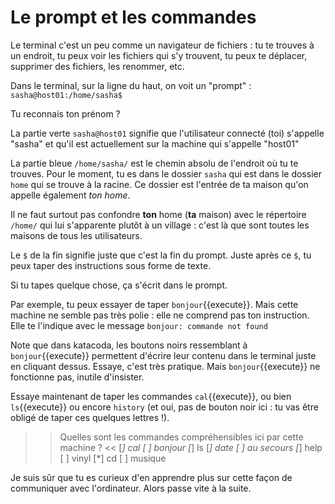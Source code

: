 # Le prompt et les commandes

Le terminal c'est un peu comme un navigateur de fichiers : tu te trouves à un endroit, tu peux voir les fichiers qui s'y trouvent, tu peux te déplacer, supprimer des fichiers, les renommer, etc.

Dans le terminal, sur la ligne du haut, on voit un "prompt" :
`sasha@host01:/home/sasha$`

Tu reconnais ton prénom ?

La partie verte `sasha@host01` signifie que l'utilisateur connecté (toi) s'appelle "sasha" et qu'il est actuellement sur la machine qui s'appelle "host01"

La partie bleue `/home/sasha/` est le chemin absolu de l'endroit où tu te trouves. Pour le moment, tu es dans le dossier `sasha` qui est dans le dossier `home` qui se trouve à la racine.
Ce dossier est l'entrée de ta maison qu'on appelle également *ton home*.

Il ne faut surtout pas confondre **ton** home (**ta** maison) avec le répertoire `/home/` qui lui s'apparente plutôt à un village : c'est là que sont toutes les maisons de tous les utilisateurs.

Le `$` de la fin signifie juste que c'est la fin du prompt. Juste après ce `$`, tu peux taper des instructions sous forme de texte.

Si tu tapes quelque chose, ça s'écrit dans le prompt.

Par exemple, tu peux essayer de taper `bonjour`{{execute}}. Mais cette machine ne semble pas très polie : elle ne comprend pas ton instruction. Elle te l'indique avec le message
`bonjour: commande not found`

Note que dans katacoda, les boutons noirs ressemblant à `bonjour`{{execute}} permettent d'écrire leur contenu dans le terminal juste en cliquant dessus. Essaye, c'est très pratique.
Mais `bonjour`{{execute}} ne fonctionne pas, inutile d'insister.

Essaye maintenant de taper les commandes `cal`{{execute}}, ou bien `ls`{{execute}} ou encore `history` (et oui, pas de bouton noir ici : tu vas être obligé de taper ces quelques lettres !).

>> Quelles sont les commandes compréhensibles ici par cette machine ? <<
[*] cal
[ ] bonjour
[*] ls
[*] date
[ ] au secours
[*] help
[ ] vinyl
[*] cd
[ ] musique


Je suis sûr que tu es curieux d'en apprendre plus sur cette façon de communiquer avec l'ordinateur. Alors passe vite à la suite.

